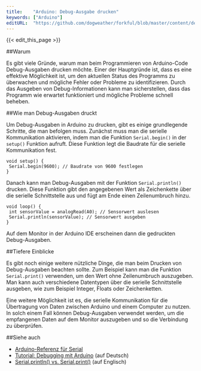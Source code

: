 ```yaml
---
title:    "Arduino: Debug-Ausgabe drucken"
keywords: ["Arduino"]
editURL:  "https://github.com/dogweather/forkful/blob/master/content/de/arduino/printing-debug-output.md"
---
```


{{< edit_this_page >}}

##Warum

Es gibt viele Gründe, warum man beim Programmieren von Arduino-Code Debug-Ausgaben drucken möchte. Einer der Hauptgründe ist, dass es eine effektive Möglichkeit ist, um den aktuellen Status des Programms zu überwachen und mögliche Fehler oder Probleme zu identifizieren. Durch das Ausgeben von Debug-Informationen kann man sicherstellen, dass das Programm wie erwartet funktioniert und mögliche Probleme schnell beheben.

##Wie man Debug-Ausgaben druckt

Um Debug-Ausgaben in Arduino zu drucken, gibt es einige grundlegende Schritte, die man befolgen muss. Zunächst muss man die serielle Kommunikation aktivieren, indem man die Funktion `Serial.begin()` in der `setup()` Funktion aufruft. Diese Funktion legt die Baudrate für die serielle Kommunikation fest.

```Arduino
void setup() {
 Serial.begin(9600); // Baudrate von 9600 festlegen
}
```

Danach kann man Debug-Ausgaben mit der Funktion `Serial.println()` drucken. Diese Funktion gibt den angegebenen Wert als Zeichenkette über die serielle Schnittstelle aus und fügt am Ende einen Zeilenumbruch hinzu.

```Arduino
void loop() {
 int sensorValue = analogRead(A0); // Sensorwert auslesen
 Serial.println(sensorValue); // Sensorwert ausgeben
}
```

Auf dem Monitor in der Arduino IDE erscheinen dann die gedruckten Debug-Ausgaben.

##Tiefere Einblicke

Es gibt noch einige weitere nützliche Dinge, die man beim Drucken von Debug-Ausgaben beachten sollte. Zum Beispiel kann man die Funktion `Serial.print()` verwenden, um den Wert ohne Zeilenumbruch auszugeben. Man kann auch verschiedene Datentypen über die serielle Schnittstelle ausgeben, wie zum Beispiel Integer, Floats oder Zeichenketten.

Eine weitere Möglichkeit ist es, die serielle Kommunikation für die Übertragung von Daten zwischen Arduino und einem Computer zu nutzen. In solch einem Fall können Debug-Ausgaben verwendet werden, um die empfangenen Daten auf dem Monitor auszugeben und so die Verbindung zu überprüfen.

##Siehe auch

- [Arduino-Referenz für Serial](https://www.arduino.cc/reference/de/language/functions/communication/serial/)
- [Tutorial: Debugging mit Arduino](https://www.elektronik-kompendium.de/sites/micro/1907101.htm) (auf Deutsch)
- [Serial.println() vs. Serial.print()](https://www.arduino.cc/en/Serial/Print) (auf Englisch)